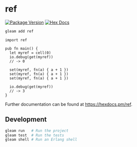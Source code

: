 # ref

[![Package Version](https://img.shields.io/hexpm/v/ref)](https://hex.pm/packages/ref)
[![Hex Docs](https://img.shields.io/badge/hex-docs-ffaff3)](https://hexdocs.pm/ref/)

```sh
gleam add ref
```
```gleam
import ref

pub fn main() {
  let myref = cell(0)
  io.debug(get(myref))
  // -> 0

  set(myref, fn(a) { a + 1 })
  set(myref, fn(a) { a + 1 })
  set(myref, fn(a) { a + 1 })

  io.debug(get(myref))
  // -> 3
}
```

Further documentation can be found at <https://hexdocs.pm/ref>.

## Development

```sh
gleam run   # Run the project
gleam test  # Run the tests
gleam shell # Run an Erlang shell
```
